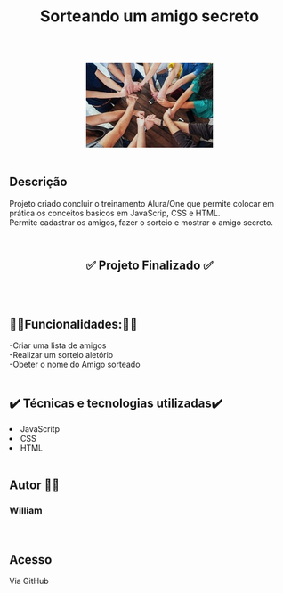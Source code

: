 
## <h1 align=center>**Sorteando um amigo secreto**</h1><br><br>


<div align=center>

![amizades](assets/maosmenor.jpg)<br><br>

</div>


## **Descrição**
Projeto criado concluir o treinamento Alura/One que permite colocar em prática os conceitos basicos em JavaScrip, CSS e HTML. <br>Permite cadastrar os amigos, fazer o sorteio e mostrar o amigo secreto.  <br><br>


# <h2 align=center>✅ Projeto Finalizado ✅</h2><br><br>

## 🔧🔧Funcionalidades:🔧🔧 
-Criar uma lista de amigos  
-Realizar um sorteio aletório  
-Obeter o nome do Amigo sorteado  <br><br>

 ## ✔️ Técnicas e tecnologias utilizadas✔️
<li> JavaScritp </li>
<li>CSS</li>
<li>HTML</li><br>

## Autor 👷‍♂️
### <p>William</p><br>

## Acesso
Via GitHub




